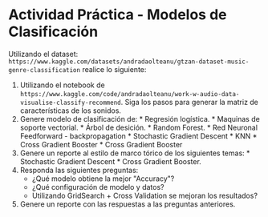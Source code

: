 # Actividad Práctica - Modelos de Clasificación

Utilizando el dataset: `https://www.kaggle.com/datasets/andradaolteanu/gtzan-dataset-music-genre-classification` realice lo siguiente:

  1. Utilizando el notebook de `https://www.kaggle.com/code/andradaolteanu/work-w-audio-data-visualise-classify-recommend`. Siga los pasos para generar la matriz de características de los sonidos.
  2. Genere modelo de clasificación de:
    * Regresión logística.
    * Maquinas de soporte vectorial.
    * Árbol de desición.
    * Random Forest.
    * Red Neuronal Feedforward - backpropagation
    * Stochastic Gradient Descent
    * KNN
    * Cross Gradient Booster
    * Cross Gradient Booster
  3. Genere un reporte al estilo de marco tórico de los siguientes temas:
    * Stochastic Gradient Descent
    * Cross Gradient Booster.
  4. Responda las siguientes preguntas:
     * ¿Qué modelo obtiene la mejor "Accuracy"?
     * ¿Qué configuración de modelo y datos?
     * Utilizando GridSearch + Cross Validation se mejoran los resultados?
  5. Genere un reporte con las respuestas a las preguntas anteriores.
